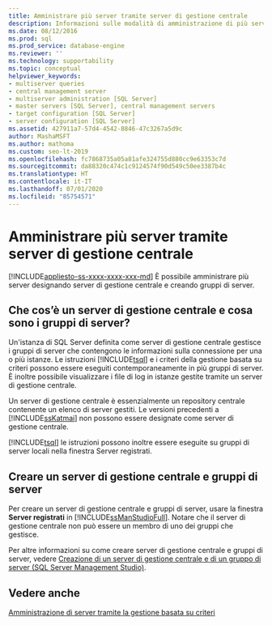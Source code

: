 ```yaml
---
title: Amministrare più server tramite server di gestione centrale
description: Informazioni sulle modalità di amministrazione di più server in SQL Server con la designazione di server di gestione centrale e la creazione di gruppi di server.
ms.date: 08/12/2016
ms.prod: sql
ms.prod_service: database-engine
ms.reviewer: ''
ms.technology: supportability
ms.topic: conceptual
helpviewer_keywords:
- multiserver queries
- central management server
- multiserver administration [SQL Server]
- master servers [SQL Server], central management servers
- target configuration [SQL Server]
- server configuration [SQL Server]
ms.assetid: 427911a7-57d4-4542-8846-47c3267a5d9c
author: MashaMSFT
ms.author: mathoma
ms.custom: seo-lt-2019
ms.openlocfilehash: fc7868735a05a81afe324755d880cc9e63353c7d
ms.sourcegitcommit: da88320c474c1c9124574f90d549c50ee3387b4c
ms.translationtype: HT
ms.contentlocale: it-IT
ms.lasthandoff: 07/01/2020
ms.locfileid: "85754571"
---
```

# <a name="administer-multiple-servers-using-central-management-servers"></a>Amministrare più server tramite server di gestione centrale
[!INCLUDE[appliesto-ss-xxxx-xxxx-xxx-md](../includes/applies-to-version/sqlserver.md)]
  È possibile amministrare più server designando server di gestione centrale e creando gruppi di server.  
  
## <a name="what-is-a-central-management-server-and-server-groups"></a>Che cos’è un server di gestione centrale e cosa sono i gruppi di server?  
 Un'istanza di SQL Server definita come server di gestione centrale gestisce i gruppi di server che contengono le informazioni sulla connessione per una o più istanze. Le istruzioni [!INCLUDE[tsql](../includes/tsql-md.md)] e i criteri della gestione basata su criteri possono essere eseguiti contemporaneamente in più gruppi di server. È inoltre possibile visualizzare i file di log in istanze gestite tramite un server di gestione centrale. 
 
 Un server di gestione centrale è essenzialmente un repository centrale contenente un elenco di server gestiti. Le versioni precedenti a [!INCLUDE[ssKatmai](../includes/sskatmai-md.md)] non possono essere designate come server di gestione centrale.  
  
 [!INCLUDE[tsql](../includes/tsql-md.md)] le istruzioni possono inoltre essere eseguite su gruppi di server locali nella finestra Server registrati.  
  
## <a name="create-central-management-server-and-server-groups"></a>Creare un server di gestione centrale e gruppi di server 
 Per creare un server di gestione centrale e gruppi di server, usare la finestra **Server registrati** in [!INCLUDE[ssManStudioFull](../includes/ssmanstudiofull-md.md)]. Notare che il server di gestione centrale non può essere un membro di uno dei gruppi che gestisce. 
 
 Per altre informazioni su come creare server di gestione centrale e gruppi di server, vedere [Creazione di un server di gestione centrale e di un gruppo di server &#40;SQL Server Management Studio&#41;](../tools/sql-server-management-studio/create-a-central-management-server-and-server-group.md).  
  
## <a name="see-also"></a>Vedere anche  
 [Amministrazione di server tramite la gestione basata su criteri](../relational-databases/policy-based-management/administer-servers-by-using-policy-based-management.md)  
  
  
